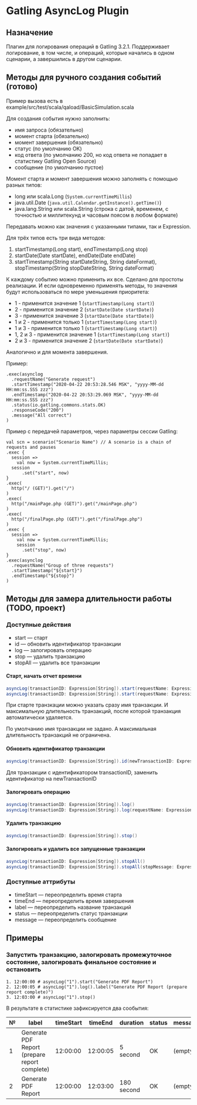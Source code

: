 # Gatling AsyncLog Plugin

## Назначение

Плагин для логирования операций в Gatling 3.2.1.
Поддерживает логирование, в том числе, и операций, которые начались в одном сценарии, а завершились в другом сценарии.

## Методы для ручного создания событий (готово)

Пример вызова есть в example/src/test/scala/qaload/BasicSimulation.scala

Для создания события нужно заполнить:

* имя запроса (обязательно)
* момент старта (обязательно)
* момент завершения (обязательно)
* статус (по умолчанию OK)
* код ответа (по умолчанию 200, но код ответа не попадает в статистику Gatling Open Source)
* сообщение (по умолчанию пустое)

Момент старта и момент завершения можно заполнять с помощью разных типов:

* long или scala.Long (`System.currentTimeMillis`)
* java.util.Date (`java.util.Calendar.getInstance().getTime()`)
* java.lang.String или scala.String (строка с датой, временем, с точностью и миллитекунд и часовым поясом в любом формате)

Передавать можно как значения с указанными типами, так и Expression.

Для трёх типов есть три вида методов:

1. startTimestamp(Long start), endTimestamp(Long stop)
2. startDate(Date startDate), endDate(Date endDate)
3. startTimestamp(String startDateString, String dateFormat), stopTimestamp(String stopDateString, String dateFormat)

К каждому событию можно применить их все. Сделано для простоты реализации. И если одновременно применять методы, 
то значения будут использоваться по мере уменьшения приоритета:

* 1 - применится значение 1 (`startTimestamp(Long start)`)
* 2 - применится значение 2 (`startDate(Date startDate)`)
* 3 - применится значение 3 (`startDate(Date startDate)`)
* 1 и 2 - применится только 1 (`startTimestamp(Long start)`)
* 1 и 3 - применится только 1 (`startTimestamp(Long start)`)
* 1, 2 и 3 - применится значение 1 (`startTimestamp(Long start)`)
* 2 и 3  - применится значение 2 (`startDate(Date startDate)`)

Аналогично и для момента завершения.

Пример:

    .exec(asynclog
      .requestName("Generate request")
      .startTimestamp("2020-04-22 20:53:28.546 MSK", "yyyy-MM-dd HH:mm:ss.SSS zzz")
      .endTimestamp("2020-04-22 20:53:29.069 MSK", "yyyy-MM-dd HH:mm:ss.SSS zzz")
      .status(io.gatling.commons.stats.OK)
      .responseCode("200")
      .message("All correct")
    )

Пример с передачей параметров, через параметры сессии Gatling:


    val scn = scenario("Scenario Name") // A scenario is a chain of requests and pauses
    .exec {
      session =>
        val now = System.currentTimeMillis;
      session
          .set("start", now)
    }
    .exec(
      http("/ (GET)").get("/")
    )
    .exec(
      http("/mainPage.php (GET)").get("/mainPage.php")
    )    
    .exec(
      http("/finalPage.php (GET)").get("/finalPage.php")
    )    
    .exec {
      session =>
        val now = System.currentTimeMillis;
        session
          .set("stop", now)
    }
    .exec(asynclog
      .requestName("Group of three requests")
      .startTimestamp("${start}")
      .endTimestamp("${stop}")
    )

## Методы для замера длительности работы (TODO, проект)


### Доступные действия

* start — старт
* id — обновить идентификатор транзакции 
* log — залогировать операцию
* stop — удалить транзакцию
* stopAll — удалить все транзакции

#### Старт, начать отчет времени

```scala
asyncLog(transactionID: Expression[String]).start(requestName: Expression[String])
asyncLog(transactionID: Expression[String]).start(requestName: Expression[String], maxDuration: Expression[Int])
```

При старте транзкации можно указать сразу имя транзакции.
И максимальную длительность транзакций, после которой транзакция автоматически удаляется.

По умолчанию имя транзакции не задано.
А максимальная длительность транзакций не ограничена.

#### Обновить идентификатор транзакции

```scala
asyncLog(transactionID: Expression[String]).id(newTransactionID: Expression[String])
```

Для транзакции с идентификатором transactionID, заменить идентификатор на newTransactionID

#### Залогировать операцию

```scala
asyncLog(transactionID: Expression[String]).log()
asyncLog(transactionID: Expression[String]).log(requestName: Expression[String])

```

#### Удалить транзакцию

```scala
asyncLog(transactionID: Expression[String]).stop()
```

#### Залогировать и удалить все запущенные транзакции

```scala
asyncLog(transactionID: Expression[String]).stopAll()
asyncLog(transactionID: Expression[String]).stopAll(stopMessage: Expression[String])
```

### Доступные аттрибуты

* timeStart — переопределить время старта
* timeEnd — переопределить время завершения
* label — переопределить название транзакций
* status — переопределить статус транзакции
* message — переопределить сообщение

## Примеры

### Запустить транзакцию, залогировать промежуточное состояние, залогировать финальное состояние и остановить

```
1. 12:00:00 # asyncLog("1").start("Generate PDF Report")
2. 12:00:05 # asyncLog("1").log().label("Generate PDF Report (prepare report complete)")
3. 12:03:00 # asyncLog("1").stop()
```

В результате в статистике зафиксируется два сообытия:

| №  | label | timeStart | timeEnd | duration | status | message |
| -- | ------------------- | ------------- | ----------------- | ------------ | ------ | ------ |
| 1  | Generate PDF Report (prepare report complete) | 12:00:00 | 12:00:05 | 5 second | OK | (empty) |
| 2  | Generate PDF Report | 12:00:00 | 12:03:00 | 180 second | OK | (empty) |